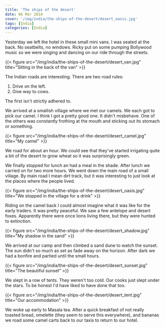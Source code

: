 ```yaml
---
title: 'The ships of the desert'
date: 06 Mar 2014
cover: '/img/india/the-ships-of-the-desert/desert_oasis.jpg'
tags: [India]
categories: [India]
---
```


Yesterday we left the hotel in these small mini vans. I was seated at the back. No seatbelts, no windows. Ricky put on some pumping Bollywood music so we were singing and dancing on our ride through the streets.

{{< figure src="/img/india/the-ships-of-the-desert/desert_van.jpg" title="Sitting in the back of the van" >}}

The Indian roads are interesting. There are two road rules:

1. Drive on the left.
2. Give way to cows.

The first isn't strictly adhered to.

We arrived at a smallish village where we met our camels. We each got to pick our camel. I think I got a pretty good one. It didn't misbehave. One of the others was constantly frothing at the mouth and sticking out its stomach or something.

{{< figure src="/img/india/the-ships-of-the-desert/desert_camel.jpg" title="My camel" >}}

We road for about an hour. We could see that they've started irrigating quite a bit of the desert to grow wheat so it was surprisingly green.

We finally stopped for lunch an had a meal in the shade. After lunch we carried on for two more hours. We went down the main road of a small village. By main road I mean dirt track, but it was interesting to just look at the places where the people lived.

{{< figure src="/img/india/the-ships-of-the-desert/desert_oasis.jpg" title="We stopped in the village for a drink" >}}

Riding on the camel back I could almost imagine what it was like for the early traders. It was pretty peaceful. We saw a few antelope and desert foxes. Apparently there were once lions living there, but they were hunted to extinction.

{{< figure src="/img/india/the-ships-of-the-desert/desert_shadow.jpg" title="My shadow in the sand" >}}

We arrived at our camp and then climbed a sand dune to watch the sunset. The sun didn't so much as set as fade away on the horizon. After dark we had a bonfire and partied until the small hours.

{{< figure src="/img/india/the-ships-of-the-desert/desert_sunset.jpg" title="The beautiful sunset" >}}

We slept in a row of tents. They weren't too cold. Our cooks just slept under the stars. To be honest I'd have liked to have done that too.

{{< figure src="/img/india/the-ships-of-the-desert/desert_tent.jpg" title="Our accommodation" >}}

We woke up early to Masala tea. After a quick breakfast of not really toasted bread, omelette (they seem to serve this everywhere), and bananas we road some camel carts back to our taxis to return to our hotel.
